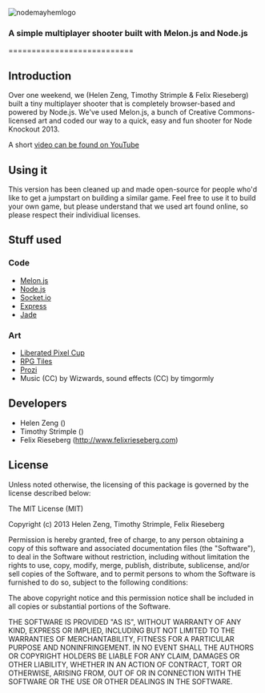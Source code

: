  ![nodemayhemlogo](http://i.imgur.com/AKHyegZ.png "Node Mayhem Logo")
 ### A simple multiplayer shooter built with Melon.js and Node.js
 =========================== 

 ## Introduction
 Over one weekend, we (Helen Zeng, Timothy Strimple & Felix Rieseberg) 
 built a tiny multiplayer shooter that is completely browser-based and 
 powered by Node.js. We've used Melon.js, a bunch of Creative 
 Commons-licensed art and coded our way to a quick, easy and fun shooter
 for Node Knockout 2013. 

 A short [video can be found on YouTube](http://www.youtube.com/watch?v=17dk7ebUXf0)
 
 ## Using it
 This version has been cleaned up and made open-source for people who'd
 like to get a jumpstart on building a similar game. Feel free to use it to build
 your own game, but please understand that we used art found online, so please
 respect their individiual licenses.

 ## Stuff used
 ### Code
  - [Melon.js](http://melonjs.org)
  - [Node.js](http://nodejs.org)
  - [Socket.io](http://socket.io/)
  - [Express](http://expressjs.com/)
  - [Jade](http://jade-lang.com)
 ### Art
  - [Liberated Pixel Cup](http://lpc.opengameart.org/)
  - [RPG Tiles](http://opengameart.org/content/rpg-tiles-cobble-stone-paths-town-objects)
  - [Prozi](http://opengameart.org/users/prozi)
  - Music (CC) by Wizwards, sound effects (CC) by timgormly

 ## Developers
 - Helen Zeng ()
 - Timothy Strimple ()
 - Felix Rieseberg (http://www.felixrieseberg.com)

 ## License
 Unless noted otherwise, the licensing of this package is governed by the license described below:

 The MIT License (MIT)

 Copyright (c) 2013 Helen Zeng, Timothy Strimple, Felix Rieseberg

 Permission is hereby granted, free of charge, to any person obtaining a copy
 of this software and associated documentation files (the "Software"), to deal
 in the Software without restriction, including without limitation the rights
 to use, copy, modify, merge, publish, distribute, sublicense, and/or sell
 copies of the Software, and to permit persons to whom the Software is
 furnished to do so, subject to the following conditions:

 The above copyright notice and this permission notice shall be included in
 all copies or substantial portions of the Software.

 THE SOFTWARE IS PROVIDED "AS IS", WITHOUT WARRANTY OF ANY KIND, EXPRESS OR
 IMPLIED, INCLUDING BUT NOT LIMITED TO THE WARRANTIES OF MERCHANTABILITY,
 FITNESS FOR A PARTICULAR PURPOSE AND NONINFRINGEMENT. IN NO EVENT SHALL THE
 AUTHORS OR COPYRIGHT HOLDERS BE LIABLE FOR ANY CLAIM, DAMAGES OR OTHER
 LIABILITY, WHETHER IN AN ACTION OF CONTRACT, TORT OR OTHERWISE, ARISING FROM,
 OUT OF OR IN CONNECTION WITH THE SOFTWARE OR THE USE OR OTHER DEALINGS IN
 THE SOFTWARE.
